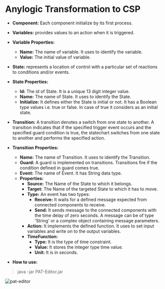 # Anylogic Transformation to CSP

- **Component:** Each component initialize by its first process.
- **Variables:** provides values to an action when it is triggered.

- **Variable Properties:**
  - **Name:**  The name of variable. It uses to identify the variable.
  - **Value:** The initial value of variable.
  
- **State:** represents a location of control with a particular set of reactions to conditions and/or events.
- **State Properties:**
  - **Id:**  The id of State. It is a unique 13 digit integer value.
  - **Name:**  The name of State. It uses to identify the State.
  - **Initialize:** It defines either the State is initial or not. It has a Boolean type values i.e. true or false. In case of true it considers as an initial state.

- **Transition:**  A transition denotes a switch from one state to another. A transition indicates that if the specified trigger event occurs and the specified guard condition is true, the statechart switches from one state to another and performs the specified action.
- **Transition Properties:**
  - **Name:**  The name of Transition. It uses to identify the Transition.
  - **Guard:** A guard is implemented on transitions. Transitions fire if the condition defined in guard comes true.
  - **Event:** The name of Event. It has String data type.
  - **Properties:**
    - **Source:** The Name of the State to which it belongs.
    - **Target:** The Name of the targeted State to which it has to move.
    - **Type:** An event has two types:
      - **Receive:** It waits for a defined message expected from connected components to receive.
      - **Send:** It sends message to the connected components with the time delay of zero seconds. A message can be of type &#39;String&#39; or a complex object containing message parameters.
    - **Action:**  It implements the defined function. It uses to set input variables and write on to the output variables.
    - **TimeFunction:**
      - **Type:** It is the type of time constraint.
      - **Value:** It stores the integer type time value.
      - **Unit:**  It is in seconds.
      
- **How to use:**

> java -jar PAT-Editor.jar

![pat-editor](https://user-images.githubusercontent.com/43378781/46258480-e8ac6580-c4e4-11e8-9774-650e0585f9cd.png)



